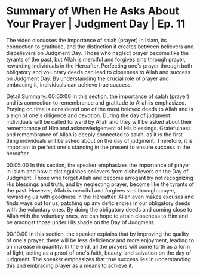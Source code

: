 # Summary of When He Asks About Your Prayer | Judgment Day | Ep. 11

The video discusses the importance of salah (prayer) in Islam, its connection to gratitude, and the distinction it creates between believers and disbelievers on Judgment Day. Those who neglect prayer become like the tyrants of the past, but Allah is merciful and forgives sins through prayer, rewarding individuals in the Hereafter. Perfecting one's prayer through both obligatory and voluntary deeds can lead to closeness to Allah and success on Judgment Day. By understanding the crucial role of prayer and embracing it, individuals can achieve true success.

Detail Summary: 
00:00:00
In this section, the importance of salah (prayer) and its connection to remembrance and gratitude to Allah is emphasized. Praying on time is considered one of the most beloved deeds to Allah and is a sign of one's diligence and devotion. During the day of judgment, individuals will be called forward by Allah and they will be asked about their remembrance of Him and acknowledgement of His blessings. Gratefulness and remembrance of Allah is deeply connected to salah, as it is the first thing individuals will be asked about on the day of judgment. Therefore, it is important to perfect one's standing in the present to ensure success in the hereafter.

00:05:00
In this section, the speaker emphasizes the importance of prayer in Islam and how it distinguishes believers from disbelievers on the Day of Judgment. Those who forget Allah and become arrogant by not recognizing His blessings and truth, and by neglecting prayer, become like the tyrants of the past. However, Allah is merciful and forgives sins through prayer, rewarding us with goodness in the Hereafter. Allah even makes excuses and finds ways out for us, patching up any deficiencies in our obligatory deeds with the voluntary ones. By doing the obligatory deeds and coming close to Allah with the voluntary ones, we can hope to attain closeness to Him and be amongst those under His shade on the Day of Judgment.

00:10:00
In this section, the speaker explains that by improving the quality of one's prayer, there will be less deficiency and more enjoyment, leading to an increase in quantity. In the end, all the prayers will come forth as a form of light, acting as a proof of one's faith, beauty, and salvation on the day of judgment. The speaker emphasizes that true success lies in understanding this and embracing prayer as a means to achieve it.

